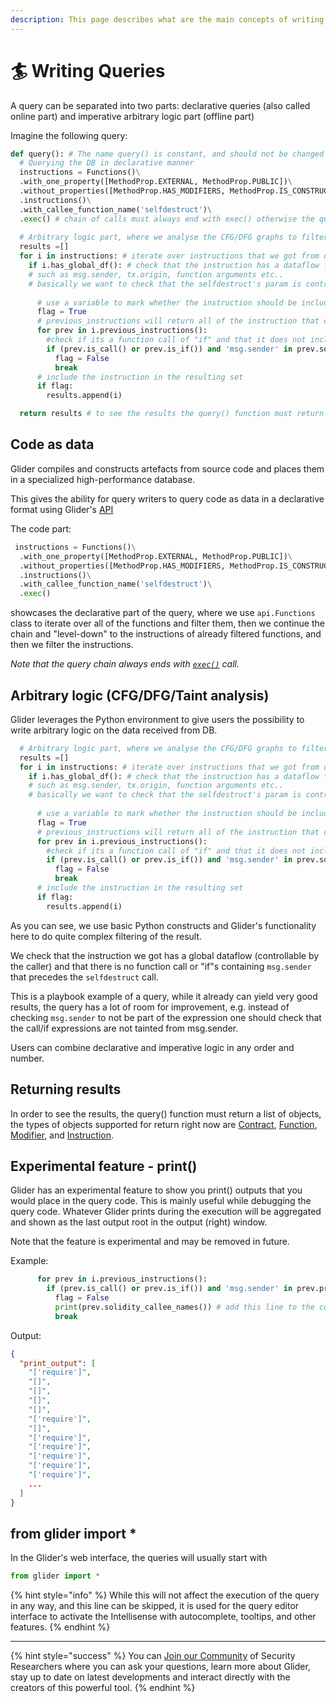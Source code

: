```yaml
---
description: This page describes what are the main concepts of writing Glider queries.
---
```


# 🏄 Writing Queries

A query can be separated into two parts: declarative queries (also called online part) and imperative arbitrary logic part (offline part)

Imagine the following query:

```python
def query(): # The name query() is constant, and should not be changed
  # Querying the DB in declarative manner
  instructions = Functions()\
  .with_one_property([MethodProp.EXTERNAL, MethodProp.PUBLIC])\
  .without_properties([MethodProp.HAS_MODIFIERS, MethodProp.IS_CONSTRUCTOR])\
  .instructions()\
  .with_callee_function_name('selfdestruct')\
  .exec() # chain of calls must always end with exec() otherwise the query will not be dispatched
  
  # Arbitrary logic part, where we analyse the CFG/DFG graphs to filter the result
  results =[]
  for i in instructions: # iterate over instructions that we got from query
    if i.has_global_df(): # check that the instruction has a dataflow from global vars
    # such as msg.sender, tx.origin, function arguments etc..
    # basically we want to check that the selfdestruct's param is controllable by the caller
      
      # use a variable to mark whether the instruction should be included in the result or not
      flag = True 
      # previous_instructions will return all of the instruction that come before in the CFG (control flow graph)
      for prev in i.previous_instructions():
        #check if its a function call of "if" and that it does not include msg.sender in the expression
        if (prev.is_call() or prev.is_if()) and 'msg.sender' in prev.source_code():
          flag = False
          break
      # include the instruction in the resulting set
      if flag:
        results.append(i)

  return results # to see the results the query() function must return a list of objects
```

## Code as data

Glider compiles and constructs artefacts from source code and places them in a specialized high-performance database.

This gives the ability for query writers to query code as data in a declarative format using Glider's [API](https://app.gitbook.com/o/D7bVwvgIhKRqv3dZQbQH/s/KRI4GLnp45wDq2xrEWyI/)

The code part:

```python
 instructions = Functions()\
  .with_one_property([MethodProp.EXTERNAL, MethodProp.PUBLIC])\
  .without_properties([MethodProp.HAS_MODIFIERS, MethodProp.IS_CONSTRUCTOR])\
  .instructions()\
  .with_callee_function_name('selfdestruct')\
  .exec()
```

showcases the declarative part of the query, where we use `api.Functions` class to iterate over all of the functions and filter them, then we continue the chain and "level-down" to the instructions of already filtered functions, and then we filter the instructions.&#x20;

_Note that the query chain always ends with_ [_`exec()`_](https://app.gitbook.com/s/KRI4GLnp45wDq2xrEWyI/instructions/instructions.exec) _call._ &#x20;

## Arbitrary logic (CFG/DFG/Taint analysis)

Glider leverages the Python environment to give users the possibility to write arbitrary logic on the data received from DB.

```python
  # Arbitrary logic part, where we analyse the CFG/DFG graphs to filter the result
  results =[]
  for i in instructions: # iterate over instructions that we got from query
    if i.has_global_df(): # check that the instruction has a dataflow from global vars
    # such as msg.sender, tx.origin, function arguments etc..
    # basically we want to check that the selfdestruct's param is controllable by the caller
      
      # use a variable to mark whether the instruction should be included in the result or not
      flag = True 
      # previous_instructions will return all of the instruction that come before in the CFG (control flow graph)
      for prev in i.previous_instructions():
        #check if its a function call of "if" and that it does not include msg.sender in the expression
        if (prev.is_call() or prev.is_if()) and 'msg.sender' in prev.source_code():
          flag = False
          break
      # include the instruction in the resulting set
      if flag:
        results.append(i)
```

As you can see, we use basic Python constructs and Glider's functionality here to do quite complex filtering of the result.&#x20;

We check that the instruction we got has a global dataflow (controllable by the caller) and that there is no function call or "if"s containing `msg.sender` that precedes the `selfdestruct` call.&#x20;

This is a playbook example of a query, while it already can yield very good results, the query has a lot of room for improvement, e.g. instead of checking `msg.sender` to not be part of the expression one should check that the call/if expressions are not tainted from msg.sender.

Users can combine declarative and imperative logic in any order and number.

## Returning results

In order to see the results, the query() function must return a list of objects, the types of objects supported for return right now are [Contract](https://app.gitbook.com/s/KRI4GLnp45wDq2xrEWyI/contract), [Function](https://app.gitbook.com/s/KRI4GLnp45wDq2xrEWyI/function), [Modifier](https://app.gitbook.com/s/KRI4GLnp45wDq2xrEWyI/modifier), and [Instruction](https://app.gitbook.com/s/KRI4GLnp45wDq2xrEWyI/instruction).&#x20;

## Experimental feature - print()

Glider has an experimental feature to show you print() outputs that you would place in the query code. This is mainly useful while debugging the query code. Whatever Glider prints during the execution will be aggregated and shown as the last output root in the output (right) window.

Note that the feature is experimental and may be removed in future.

Example:

```python
      for prev in i.previous_instructions():
        if (prev.is_call() or prev.is_if()) and 'msg.sender' in prev.procedure_graph_node.expression:
          flag = False
          print(prev.solidity_callee_names()) # add this line to the code
          break
```

Output:

```json
{
  "print_output": [
    "['require']",
    "[]",
    "[]",
    "[]",
    "[]",
    "['require']",
    "[]",
    "['require']",
    "['require']",
    "['require']",
    "['require']",
    "['require']",
    ...
  ]
}
```

## from glider import \*

In the Glider's web interface, the queries will usually start with&#x20;

```python
from glider import *
```

{% hint style="info" %}
While this will not affect the execution of the query in any way, and this line can be skipped, it is used for the query editor interface to activate the Intellisense with autocomplete, tooltips, and other features.
{% endhint %}

***

{% hint style="success" %}
You can [Join our Community](http://discord.gg/remedy) of Security Researchers where you can ask your questions, learn more about Glider, stay up to date on latest developments and interact directly with the creators of this powerful tool.
{% endhint %}
